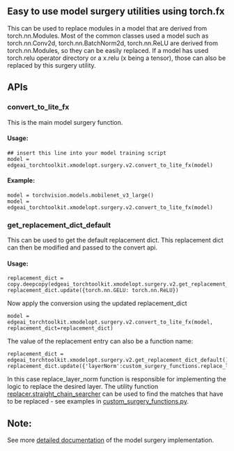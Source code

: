 ## Easy to use model surgery utilities using torch.fx

This can be used to replace modules in a model that are derived from torch.nn.Modules. Most of the common classes used a model such as torch.nn.Conv2d, torch.nn.BatchNorm2d, torch.nn.ReLU are derived from torch.nn.Modules, so they can be easily replaced. If a model has used torch.relu operator directory or a x.relu (x being a tensor), those can also be replaced by this surgery utility. 

## APIs

### convert_to_lite_fx
This is the main model surgery function.

#### Usage: 
```
## insert this line into your model training script
model = edgeai_torchtoolkit.xmodelopt.surgery.v2.convert_to_lite_fx(model)
```

#### Example:
```
model = torchvision.models.mobilenet_v3_large()
model = edgeai_torchtoolkit.xmodelopt.surgery.v2.convert_to_lite_fx(model)
```

### get_replacement_dict_default
This can be used to get the default replacement dict. This replacement dict can then be modified and passed to the convert api. 

#### Usage:
```
replacement_dict = copy.deepcopy(edgeai_torchtoolkit.xmodelopt.surgery.v2.get_replacement_dict_default())
replacement_dict.update({torch.nn.GELU: torch.nn.ReLU})
```

Now apply the conversion using the updated replacement_dict
```
model = edgeai_torchtoolkit.xmodelopt.surgery.v2.convert_to_lite_fx(model, replacement_dict=replacement_dict)
```

The value of the replacement entry can also be a function name:
```
replacement_dict = edgeai_torchtoolkit.xmodelopt.surgery.v2.get_replacement_dict_default()
replacement_dict.update({'layerNorm':custom_surgery_functions.replace_layer_norm})
```

In this case replace_layer_norm function is responsible for implementing the logic to replace the desired layer. The utility function [replacer.straight_chain_searcher](replacer.straight_chain_searcher) can be used to find the matches that have to be replaced - see examples in [custom_surgery_functions.py](custom_surgery_functions.py).


## Note:
See more [detailed documentation](docs/details.md) of the model surgery implementation.